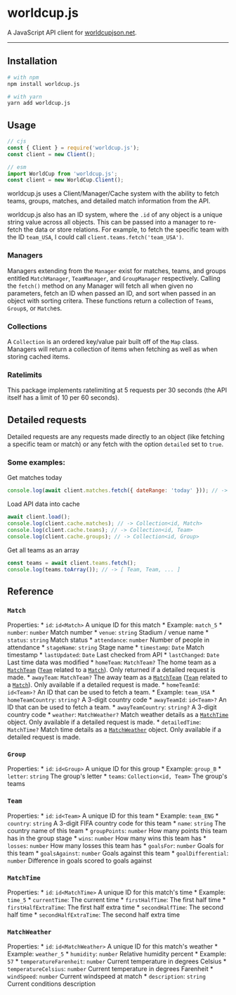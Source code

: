 # worldcup.js

A JavaScript API client for [worldcupjson.net](https://worldcupjson.net).

--------------
## Installation

```sh
# with npm
npm install worldcup.js

# with yarn
yarn add worldcup.js
```

## Usage

```js
// cjs
const { Client } = require('worldcup.js');
const client = new Client();

// esm
import WorldCup from 'worldcup.js';
const client = new WorldCup.Client();
```

worldcup.js uses a Client/Manager/Cache system with the ability to fetch teams, groups, matches, and detailed match information from the API.

worldcup.js also has an ID system, where the `.id` of any object is a unique string value across all objects. This can be passed into a manager to re-fetch the data or store relations. For example, to fetch the specific team with the ID `team_USA`, I could call `client.teams.fetch('team_USA')`.

### Managers

Managers extending from the `Manager` exist for matches, teams, and groups entitled `MatchManager`, `TeamManager`, and `GroupManager` respectively. Calling the `fetch()` method on any Manager will fetch all when given no parameters, fetch an ID when passed an ID, and sort when passed in an object with sorting critera. These functions return a collection of `Team`s, `Group`s, or `Match`es.

### Collections

A `Collection` is an ordered key/value pair built off of the `Map` class. Managers will return a collection of items when fetching as well as when storing cached items.

### Ratelimits

This package implements ratelimiting at 5 requests per 30 seconds (the API itself has a limit of 10 per 60 seconds).

## Detailed requests

Detailed requests are any requests made directly to an object (like fetching a specific team or match) or any fetch with the option `detailed` set to `true`.

### Some examples:

Get matches today
```js
console.log(await client.matches.fetch({ dateRange: 'today' })); // -> Collection<id, Match>
```

Load API data into cache
```js
await client.load();
console.log(client.cache.matches); // -> Collection<id, Match>
console.log(client.cache.teams); // -> Collection<id, Team>
console.log(client.cache.groups); // -> Collection<id, Group>
```

Get all teams as an array
```js
const teams = await client.teams.fetch();
console.log(teams.toArray()); // -> [ Team, Team, ... ]
```

## Reference

### `Match`
Properties:
    * `id`: `id<Match>` A unique ID for this match
        * Example: `match_5`
    * `number`: `number` Match number
    * `venue`: `string` Stadium / venue name
    * `status`: `string` Match status
    * `attendance`: `number` Number of people in attendance
    * `stageName`: `string` Stage name
    * `timestamp`: `Date` Match timestamp
    * `lastUpdated`: `Date` Last checked from API
    * `lastChanged`: `Date` Last time data was modified
    * `homeTeam`: `MatchTeam?` The home team as a [`MatchTeam`](#matchteam) ([`Team`](#team) related to a [`Match`](#match)). Only returned if a detailed request is made.
    * `awayTeam`: `MatchTeam?` The away team as a [`MatchTeam`](#matchteam) ([`Team`](#team) related to a [`Match`](#match)). Only available if a detailed request is made.
    * `homeTeamId`: `id<Team>?` An ID that can be used to fetch a team.
        * Example: `team_USA`
    * `homeTeamCountry`: `string?` A 3-digit country code
    * `awayTeamId`: `id<Team>?` An ID that can be used to fetch a team.
    * `awayTeamCountry`: `string?` A 3-digit country code
    * `weather`: `MatchWeather?` Match weather details as a [`MatchTime`](#matchweather) object. Only available if a detailed request is made.
    * `detailedTime`: `MatchTime?` Match time details as a [`MatchWeather`](#matchtime) object. Only available if a detailed request is made.

### `Group`
Properties:
    * `id`: `id<Group>` A unique ID for this group
        * Example: `group_B`
    * `letter`: `string` The group's letter
    * `teams`: `Collection<id, Team>` The group's teams

### `Team`
Properties:
    * `id`: `id<Team>` A unique ID for this team
        * Example: `team_ENG`
    * `country`: `string` A 3-digit FIFA country code for this team
    * `name`: `string` The country name of this team
    * `groupPoints`: `number` How many points this team has in the group stage
    * `wins`: `number` How many wins this team has
    * `losses`: `number` How many losses this team has
    * `goalsFor`: `number` Goals for this team
    * `goalsAgainst`: `number` Goals against this team
    * `goalDifferential`: `number` Difference in goals scored to goals against

### `MatchTime`
Properties:
    * `id`: `id<MatchTime>` A unique ID for this match's time
        * Example: `time_5`
    * `currentTime`: The current time
    * `firstHalfTime`: The first half time
    * `firstHalfExtraTime`: The first half extra time
    * `secondHalfTime`: The second half time
    * `secondHalfExtraTime`: The second half extra time

### `MatchWeather`
Properties:
    * `id`: `id<MatchWeather>` A unique ID for this match's weather
        * Example: `weather_5`
    * `humidity`: `number` Relative humidity percent
        * Example: `57`
    * `temperatureFarenheit`: `number` Current temperature in degrees Celsius
    * `temperatureCelsius`: `number` Current temperature in degrees Farenheit 
    * `windSpeed`: `number` Current windspeed at match
    * `description`: `string` Current conditions description